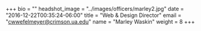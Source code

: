 +++
bio = ""
headshot_image = "../images/officers/marley2.jpg"
date = "2016-12-22T00:35:24-06:00"
title = "Web & Design Director"
email = "cwwefelmeyer@crimson.ua.edu"
name = "Marley Waskin"
weight = 8
+++

